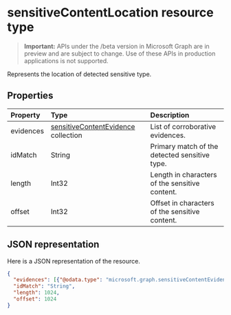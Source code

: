 # sensitiveContentLocation resource type

> **Important:** APIs under the /beta version in Microsoft Graph are in preview and are subject to change. Use of these APIs in production applications is not supported.

Represents the location of detected sensitive type.

## Properties
| Property	   | Type	|Description|
|:---------------|:--------|:----------|
|evidences|[sensitiveContentEvidence](sensitivecontentevidence.md) collection|List of corroborative evidences.|
|idMatch|String|Primary match of the detected sensitive type.|
|length|Int32|Length in characters of the sensitive content.|
|offset|Int32|Offset in characters of the sensitive content.|

## JSON representation

Here is a JSON representation of the resource.

<!-- {
  "blockType": "resource",
  "optionalProperties": [

  ],
  "@odata.type": "microsoft.graph.sensitiveContentLocation"
}-->

```json
{
  "evidences": [{"@odata.type": "microsoft.graph.sensitiveContentEvidence"}],
  "idMatch": "String",
  "length": 1024,
  "offset": 1024
}

```

<!-- uuid: 8fcb5dbc-d5aa-4681-8e31-b001d5168d79
2015-10-25 14:57:30 UTC -->
<!-- {
  "type": "#page.annotation",
  "description": "sensitiveContentLocation resource",
  "keywords": "",
  "section": "documentation",
  "tocPath": ""
}-->